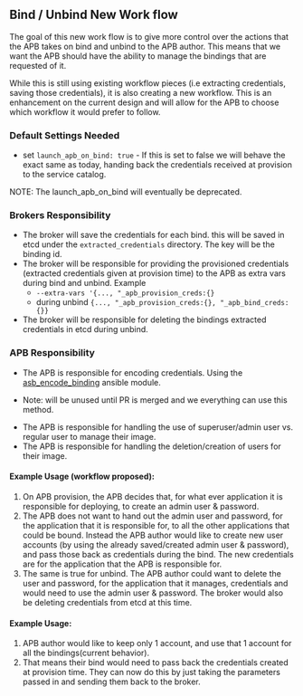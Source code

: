 ## Bind / Unbind New Work flow

The goal of this new work flow is to give more control over the actions that the APB takes on bind and unbind to the APB author. This means that we want the APB should have the ability to manage the bindings that are requested of it.

While this is still using existing workflow pieces (i.e extracting credentials, saving those credentials), it is also creating a new workflow. This is an enhancement on the current design and will allow for the APB to choose which workflow it would prefer to follow. 

### Default Settings Needed
* set `launch_apb_on_bind: true` - If this is set to false we will behave the exact same as today, handing back the credentials received at provision to the service catalog.

NOTE: The launch_apb_on_bind will eventually be deprecated.


### Brokers Responsibility
* The broker will save the credentials for each bind. this will be saved in etcd under the `extracted_credentials` directory. The key will be the binding id.
* The broker will be responsible for providing the provisioned credentials (extracted credentials given at provision time) to the APB as extra vars during bind and unbind. Example
  - `--extra-vars '{..., "_apb_provision_creds:{}`
  - during unbind `{..., "_apb_provision_creds:{}, "_apb_bind_creds:{}}`
* The broker will be responsible for deleting the bindings extracted credentials in etcd during unbind.

### APB Responsibility
* The APB is responsible for encoding credentials. Using the [asb_encode_binding](https://github.com/fusor/apb-examples/pull/93/files/3d444b778e27ac3fb266fc5cc55d55eee211fb50#diff-c0c3dd5820ea9b91bd5f865af6a41f67) ansible module.
- Note: will be unused until PR is merged and we everything can use this method.
* The APB is responsible for handling the use of superuser/admin user vs. regular user to manage their image. 
* The APB is responsible for handling the deletion/creation of users for their image.

#### Example Usage (workflow proposed): 
1. On APB provision, the APB decides that, for what ever application it is responsible for deploying, to create an admin user & password. 
2. The APB does not want to hand out the admin user and password, for the application that it is responsible for, to all the other applications that could be bound. Instead the APB author would like to create new user accounts (by using the already saved/created admin user & password), and pass those back as credentials during the bind. The new credentials are for the application that the APB is responsible for.
3. The same is true for unbind. The APB author could want to delete the user and password, for the application that it manages, credentials and would need to use the admin user & password. The broker would also be deleting credentials from etcd at this time.

#### Example Usage: 
1. APB author would like to keep only 1 account, and use that 1 account for all the bindings(current behavior).
2. That means their bind would need to pass back the credentials created at provision time. They can now do this by just taking the parameters passed in and sending them back to the broker. 
